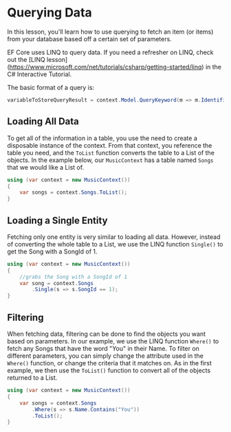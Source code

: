 # Querying Data

In this lesson, you'll learn how to use querying to fetch an item (or items) from your database based off a certain set of parameters.

EF Core uses LINQ to query data. If you need a refresher on LINQ, check out the [LINQ lesson] (https://www.microsoft.com/net/tutorials/csharp/getting-started/linq) in the C# Interactive Tutorial.

The basic format of a query is:

```c#
variableToStoreQueryResult = context.Model.QueryKeyword(m => m.Identifier == value)
```

## Loading All Data

To get all of the information in a table, you use the need to create a disposable instance of the context. From that context, you reference the table you need, and the `ToList` function converts the table to a List of the objects. In the example below, our `MusicContext` has a table named `Songs` that we would like a List of.

```c#
using (var context = new MusicContext())
{
    var songs = context.Songs.ToList();
}
```

## Loading a Single Entity

Fetching only one entity is very similar to loading all data. However, instead of converting the whole table to a List, we use the LINQ function `Single()` to get the Song with a SongId of 1.

```c#
using (var context = new MusicContext())
{
    //grabs the Song with a SongId of 1
    var song = context.Songs
        .Single(s => s.SongId == 1);
}
```

## Filtering

When fetching data, filtering can be done to find the objects you want based on parameters. In our example, we use the LINQ function `Where()` to fetch any Songs that have the word "You" in their Name. To filter on different parameters, you can simply change the attribute used in the `Where()` function, or change the criteria that it matches on. As in the first example, we then use the `ToList()` function to convert all of the objects returned to a List.

```c#
using (var context = new MusicContext())
{
    var songs = context.Songs
        .Where(s => s.Name.Contains("You"))
        .ToList();
}
```